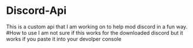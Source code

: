 # Discord-Api
This is a custom api that I am working on to help mod discord in a fun way.
<br>
#How to use
I am not sure if this works for the downloaded discord but it works if you paste it into your devolper console
